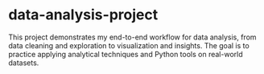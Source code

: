 # data-analysis-project
This project demonstrates my end-to-end workflow for data analysis, from data cleaning and exploration to visualization and insights. The goal is to practice applying analytical techniques and Python tools on real-world datasets.
